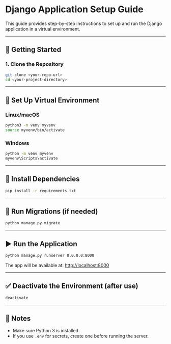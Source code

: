 # Django Application Setup Guide

This guide provides step-by-step instructions to set up and run the Django application in a virtual environment.

---

## 🚀 Getting Started

### 1. Clone the Repository

```bash
git clone <your-repo-url>
cd <your-project-directory>
```

---

## 🐍 Set Up Virtual Environment

### Linux/macOS

```bash
python3 -m venv myvenv
source myvenv/bin/activate
```

### Windows

```bash
python -m venv myvenv
myvenv\Scripts\activate
```

---

## 📆 Install Dependencies

```bash
pip install -r requirements.txt
```

---

## 💠 Run Migrations (if needed)

```bash
python manage.py migrate
```

---

## ▶️ Run the Application

```bash
python manage.py runserver 0.0.0.0:8000
```

The app will be available at: [http://localhost:8000](http://localhost:8000)

---

## ✅ Deactivate the Environment (after use)

```bash
deactivate
```

---

## 📝 Notes

- Make sure Python 3 is installed.
- If you use `.env` for secrets, create one before running the server.

